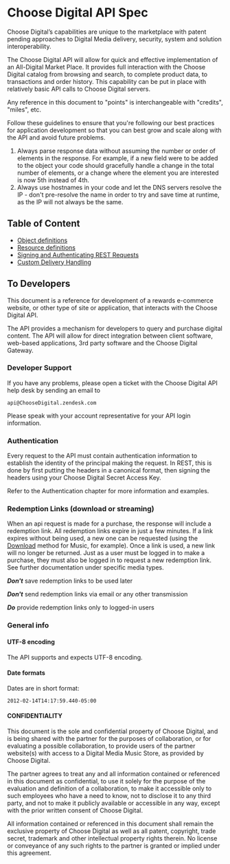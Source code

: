 # Choose Digital API Spec

Choose Digital’s capabilities are unique to the marketplace with patent pending approaches to Digital Media delivery, security, system and solution interoperability.

The Choose Digital API will allow for quick and effective implementation of an All-Digital Market Place. It provides full interaction with the Choose Digital catalog from browsing and search, to complete product data, to transactions and order history. This capability can be put in place with relatively basic API calls to Choose Digital servers. 

Any reference in this document to "points" is interchangeable with "credits", "miles", etc.

Follow these guidelines to ensure that you're following our best practices for application development so that you can best grow and scale along with the API and avoid future problems.
	
1. Always parse response data without assuming the number or order of elements in the response. For example, if a new field were to be added to the object your code should gracefully handle a change in the total number of elements, or a change where the element you are interested is now 5th instead of 4th.
1. Always use hostnames in your code and let the DNS servers resolve the IP - don't pre-resolve the name in order to try and save time at runtime, as the IP will not always be the same.

## Table of Content

* [Object definitions](/choosedigital/api-spec/blob/master/objects.md)
* [Resource definitions](/choosedigital/api-spec/blob/master/resources/README.md)
* [Signing and Authenticating REST Requests](/choosedigital/api-spec/blob/master/Authentication.md)
* [Custom Delivery Handling](/choosedigital/api-spec/blob/master/Custom-Delivery-Handling.md)

## To Developers

This document is a reference for development of a rewards e-commerce website, or other type of site or application, that interacts with the Choose Digital API.

The API provides a mechanism for developers to query and purchase digital content. The API will allow for direct integration between client software, web-based applications, 3rd party software and the Choose Digital Gateway.
 
### Developer Support

If you have any problems, please open a ticket with the Choose Digital API help desk by sending an email to 

```
api@ChooseDigital.zendesk.com
```

Please speak with your account representative for your API login information.

### Authentication

Every request to the API must contain authentication information to establish the identity of the principal making the request. In REST, this is done by first putting the headers in a canonical format, then signing the headers using your Choose Digital Secret Access Key.

Refer to the Authentication chapter for more information and examples.

### <span id="redemption-links"></span>Redemption Links (download or streaming)

When an api request is made for a purchase, the response will include a redemption link.
All redemption links expire in just a few minutes. 
If a link expires without being used, a new one can be requested (using the [Download](/resources/Music.md#download) method for Music, for example). Once a link is used, a new link will no longer be returned.
Just as a user must be logged in to make a purchase, they must also be logged in to request a new redemption link. See further documentation under specific media types.

__*Don't*__ save redemption links to be used later

__*Don't*__ send redemption links via email or any other transmission 

__*Do*__ provide redemption links only to logged-in users 


### General info

#### UTF-8 encoding 

The API supports and expects UTF-8 encoding.

#### Date formats

Dates are in short format: 
```
2012-02-14T14:17:59.440-05:00
```

#### CONFIDENTIALITY

This document is the sole and confidential property of Choose Digital, and is being shared with the partner for the purposes of collaboration, or for evaluating a possible collaboration, to provide users of the partner website(s) with access to a Digital Media Music Store, as provided by Choose Digital. 

The partner agrees to treat any and all information contained or referenced in this document as confidential, to use it solely for the purpose of the evaluation and definition of a collaboration, to make it accessible only to such employees who have a need to know, not to disclose it to any third party, and not to make it publicly available or accessible in any way, except with the prior written consent of Choose Digital.

All information contained or referenced in this document shall remain the exclusive property of Choose Digital as well as all patent, copyright, trade secret, trademark and other intellectual property rights therein. No license or conveyance of any such rights to the partner is granted or implied under this agreement.
